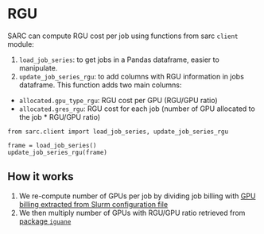 # RGU

SARC can compute RGU cost per job using functions from sarc `client` module:
1) `load_job_series`: to get jobs in a Pandas dataframe, easier to manipulate.
2) `update_job_series_rgu`: to add columns with RGU information in jobs dataframe.
  This function adds two main columns:
  - `allocated.gpu_type_rgu`: RGU cost per GPU (RGU/GPU ratio)
  - `allocated.gres_rgu`: RGU cost for each job
    (number of GPU allocated to the job * RGU/GPU ratio)

```
from sarc.client import load_job_series, update_job_series_rgu

frame = load_job_series()
update_job_series_rgu(frame)
```

## How it works

1) We re-compute number of GPUs per job by dividing job billing with
  [GPU billing extracted from Slurm configuration file](cli_slurmconfig.md)
2) We then multiply number of GPUs with
  RGU/GPU ratio retrieved from [package `iguane`](https://github.com/mila-iqia/IGUANE/)
